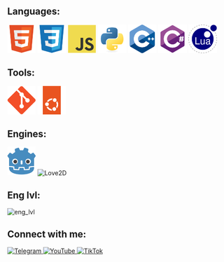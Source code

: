 ## Languages:
<div display="flex">
  <img src="https://github.com/devicons/devicon/blob/master/icons/html5/html5-original.svg" alt="html5" width="65" height="65"/>
  <img src="https://github.com/devicons/devicon/blob/master/icons/css3/css3-original.svg" alt="css3" width="65" height="65"/>
  <img src="https://raw.githubusercontent.com/devicons/devicon/master/icons/javascript/javascript-original.svg" alt="javascript" width="65" height="65"/>
  <img src="https://raw.githubusercontent.com/devicons/devicon/55609aa5bd817ff167afce0d965585c92040787a/icons/python/python-original.svg" alt="python" width="65" height="65"/>
  <img src="https://raw.githubusercontent.com/devicons/devicon/55609aa5bd817ff167afce0d965585c92040787a/icons/cplusplus/cplusplus-original.svg" alt="c++" width="65" height="65"/>
  <img src="https://raw.githubusercontent.com/devicons/devicon/55609aa5bd817ff167afce0d965585c92040787a/icons/csharp/csharp-original.svg" alt="c#" width="65" height="65"/>
  <img src="https://github.com/devicons/devicon/blob/master/icons/lua/lua-original.svg" alt="lua" width="65" height="65"/>
</div>

## Tools:
<div display="flex">
  <img src="https://raw.githubusercontent.com/devicons/devicon/55609aa5bd817ff167afce0d965585c92040787a/icons/git/git-original.svg" alt="git" width="65" height="65"/>
  <img src="https://raw.githubusercontent.com/devicons/devicon/55609aa5bd817ff167afce0d965585c92040787a/icons/ubuntu/ubuntu-plain.svg" alt="ubuntu" width="65" height="65"/>
</div>

## Engines:
<div display="flex">
  <img src="https://github.com/devicons/devicon/blob/master/icons/godot/godot-original.svg" alt="godot" width="65" height="65"/>
  <img src="https://upload.wikimedia.org/wikipedia/commons/thumb/8/8b/L%C3%96VE_app_icon_%280.10.1%29.svg/220px-L%C3%96VE_app_icon_%280.10.1%29.svg.png" alt="Love2D" width="65" height="65"/>
</div>

## Eng lvl:
<div display="flex">
  <img src="https://languageconsultants.it/wp-content/uploads/2017/12/CEFR_C1.png" alt="eng_lvl" width="65" height="65"/>
</div>

<h2>Connect with me: </h2>
<a href="https://t.me/dyonyabr"> <img src="https://upload.wikimedia.org/wikipedia/commons/thumb/5/5c/Telegram_Messenger.png/800px-Telegram_Messenger.png" alt="Telegram" width="65" height="65"/> </a>
<a href="https://www.youtube.com/@dyonyabrunko9405"> <img src="https://img.icons8.com/color/200/youtube-play.png" alt="YouTube" width="65" height="65"/> </a>
<a href="https://www.youtube.com/@dyonyabrunko9405"> <img src="https://www.svgrepo.com/show/303159/tiktok-icon-black-1-logo.svg" alt="TikTok" width="65" height="65"/> </a>
